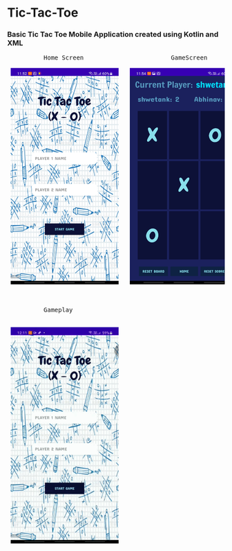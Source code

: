 # Tic-Tac-Toe
### Basic Tic Tac Toe Mobile Application created using Kotlin and XML

<pre>
          Home Screen                        GameScreen                      Result   
          
 <img src="https://github.com/Shwetank14/Tic-Tac-Toe/blob/master/screens/Img1.jpg" width="250" height="500" />   <img src="https://github.com/Shwetank14/Tic-Tac-Toe/blob/master/screens/img2.jpg" width="250" height="500" />  <img src="https://github.com/Shwetank14/Tic-Tac-Toe/blob/master/screens/Img3.jpg" width="250" height="500" />
 
 <br>
          Gameplay
 <br>
 <img src="https://github.com/Shwetank14/Tic-Tac-Toe/blob/master/screens/Gameplay.gif" width="250" height="500" />
 
 </pre>

